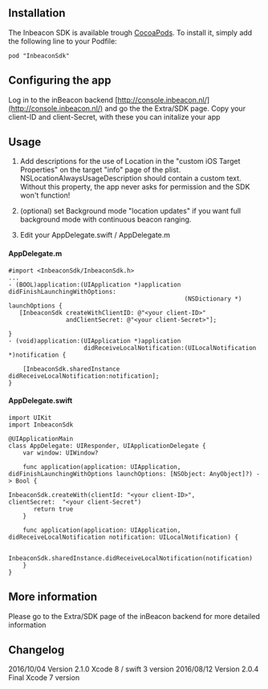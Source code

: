 ## Installation

The Inbeacon SDK is available trough [CocoaPods](http://cocoapods.org). To install
it, simply add the following line to your Podfile:

```
pod "InbeaconSdk"
```

## Configuring the app

Log in to the inBeacon backend [http://console.inbeacon.nl/](http://console.inbeacon.nl/) and go the the Extra/SDK page.
Copy your client-ID and client-Secret, with these you can initalize your app

## Usage

1. Add descriptions for the use of Location in the "custom iOS Target Properties" on the target "info" page of the plist. NSLocationAlwaysUsageDescription should contain a custom text. Without this property, the app never asks for permission and the SDK won't function!

2. (optional) set Background mode "location updates" if you want full background mode with continuous beacon ranging. 

3. Edit your AppDelegate.swift / AppDelegate.m

#### AppDelegate.m

```
#import <InbeaconSdk/InbeaconSdk.h>
...
- (BOOL)application:(UIApplication *)application didFinishLaunchingWithOptions: 
                                                 (NSDictionary *) launchOptions {
   [InbeaconSdk createWithClientID: @"<your client-ID>" 
                andClientSecret: @"<your client-Secret>"];
                     
}
- (void)application:(UIApplication *)application 
                     didReceiveLocalNotification:(UILocalNotification *)notification {
                     
    [InbeaconSdk.sharedInstance didReceiveLocalNotification:notification];
}
```

#### AppDelegate.swift
```
import UIKit
import InbeaconSdk

@UIApplicationMain
class AppDelegate: UIResponder, UIApplicationDelegate {
    var window: UIWindow?

    func application(application: UIApplication, 
didFinishLaunchingWithOptions launchOptions: [NSObject: AnyObject]?) -> Bool {

InbeaconSdk.createWith(clientId: "<your client-ID>", 
clientSecret:  "<your client-Secret")
       return true
    }
    
    func application(application: UIApplication, 
didReceiveLocalNotification notification: UILocalNotification) {

       InbeaconSdk.sharedInstance.didReceiveLocalNotification(notification)
    }
}
```

## More information
Please go to the Extra/SDK page of the inBeacon backend for more detailed information


## Changelog
2016/10/04 Version 2.1.0 Xcode 8 / swift 3 version
2016/08/12 Version 2.0.4 Final Xcode 7 version

 

